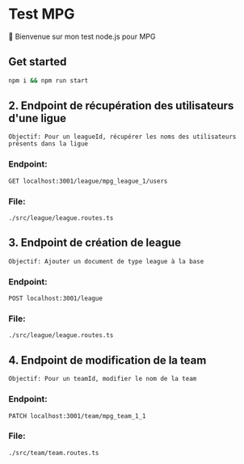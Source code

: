 # Test MPG

👋 Bienvenue sur mon test node.js pour MPG

## Get started

```bash
npm i && npm run start
```

## 2. Endpoint de récupération des utilisateurs d'une ligue

`Objectif: Pour un leagueId, récupérer les noms des utilisateurs présents dans la ligue`

### Endpoint:

`GET localhost:3001/league/mpg_league_1/users`

### File:

`./src/league/league.routes.ts`

## 3. Endpoint de création de league

`Objectif: Ajouter un document de type league à la base`

### Endpoint:

`POST localhost:3001/league`

### File:

`./src/league/league.routes.ts`

## 4. Endpoint de modification de la team

`Objectif: Pour un teamId, modifier le nom de la team`

### Endpoint:

`PATCH localhost:3001/team/mpg_team_1_1`

### File:

`./src/team/team.routes.ts`
